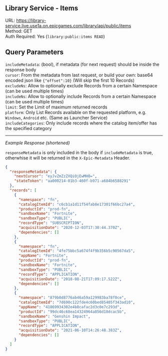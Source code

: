 ## Library Service - Items

URL: https://library-service.live.use1a.on.epicgames.com/library/api/public/items \
Method: GET \
Auth Required: Yes (`library:public:items READ`)

## Query Parameters

`includeMetadata`: (bool), if metadata (for next request) should be inside the response body <br/>
`cursor`: From the metadata from last request, or build your own: base64 encoded json like `{"offset":10}` (Will skip the first 10 Records) <br/>
`excludeNs`: Allow to optionally exclude Records from a certain Namespace (can be used multiple times) <br/>
`includeNs`: Allow to optionally include Records from a certain Namespace (can be used multiple times) <br/>
`limit`: Set the Limit of maximum returned records <br/>
`platform`: Only List Records available on the requested platform, e.g. `Windows`, `Android` etc. (Same as Launcher Service) <br/>
`includeCategories`: Only include records where the catalog item/offer has the specified category

---

_Example Response (shortened)_

`responseMetadata` is only included in the body if `includeMetadata` is true, otherwhise it will be returned in the `X-Epic-Metadata` Header.

```json
{
  "responseMetadata": {
    "nextCursor": "eyJvZmZzZXQiOjEwMH0=",
    "stateToken": "aa000214-01b3-460f-b971-a684b6588291"
  },
  "records": [
    {
      "namespace": "fn",
      "catalogItemId": "c6cb1a1d11f54fab8e17301f66bc27a4",
      "productId": "prod-fn",
      "sandboxName": "Fortnite",
      "sandboxType": "PUBLIC",
      "recordType": "SUBSCRIPTION",
      "acquisitionDate": "2020-12-03T17:30:44.370Z",
      "dependencies": []
    },
    {
      "namespace": "fn",
      "catalogItemId": "4fe75bbc5a674f4f9b356b5c90567da5",
      "appName": "Fortnite",
      "productId": "prod-fn",
      "sandboxName": "Fortnite",
      "sandboxType": "PUBLIC",
      "recordType": "APPLICATION",
      "acquisitionDate": "2018-08-21T17:09:17.522Z",
      "dependencies": []
    },
    {
      "namespace": "879b0d8776ab46a59a129983ba78f0ce",
      "catalogItemId": "7d690c122fde4c60bed85405f343ad10",
      "appName": "41869934302e4b8cafac2d3c0e7c293d",
      "productId": "99dc46c68ea14324964a856d18dcac5b",
      "sandboxName": "Genshin Impact",
      "sandboxType": "PUBLIC",
      "recordType": "APPLICATION",
      "acquisitionDate": "2021-06-10T14:26:48.383Z",
      "dependencies": []
    }
  ]
}
```
